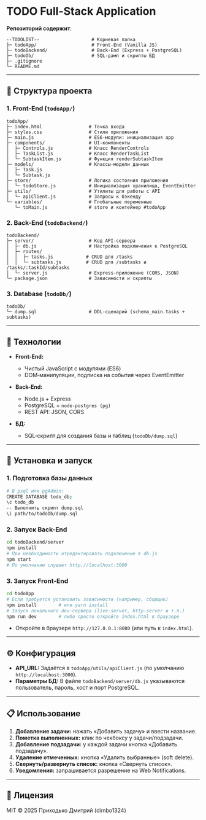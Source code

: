 # TODO Full-Stack Application

**Репозиторий содержит**:

```
--TODOLIST--                   # Корневая папка
├─ todoApp/                    # Front-End (Vanilla JS)
├─ todoBackend/                # Back-End (Express + PostgreSQL)
├─ todoDb/                     # SQL-дамп и скрипты БД
├─ .gitignore
└─ README.md
```

---

## 📂 Структура проекта

### 1. Front-End (`todoApp/`)

```
todoApp/
├─ index.html                 # Точка входа
├─ styles.css                 # Стили приложения
├─ main.js                    # ES6-модули: инициализация app
├─ components/                # UI‑компоненты
│  ├─ Controls.js             # Класс RenderControls
│  ├─ TaskList.js             # Класс RenderTaskList
│  └─ SubtaskItem.js          # Функция renderSubtaskItem
├─ models/                    # Классы-модели данных
│  ├─ Task.js
│  └─ Subtask.js
├─ store/                     # Логика состояния приложения
│  └─ todoStore.js            # Инициализация хранилища, EventEmitter
├─ utils/                     # Утилиты для работы с API
│  └─ apiClient.js            # Запросы к бэкенду
└─ variables/                 # Глобальные переменные
   └─ toMain.js               # store и контейнер #todoApp
```

### 2. Back-End (`todoBackend/`)

```
todoBackend/
├─ server/                    # Код API-сервера
│  ├─ db.js                   # Настройка подключения к PostgreSQL
│  ├─ routes/
│  │  ├─ tasks.js            # CRUD для /tasks
│  │  └─ subtasks.js         # CRUD для /subtasks и /tasks/:taskId/subtasks
│  └─ server.js               # Express‑приложение (CORS, JSON)
└─ package.json               # Зависимости и скрипты
```

### 3. Database (`todoDb/`)

```
todoDb/
└─ dump.sql                   # DDL-сценарий (schema_main.tasks + subtasks)
```

---

## 🚀 Технологии

- **Front-End:**

  - Чистый JavaScript с модулями (ES6)
  - DOM‑манипуляции, подписка на события через EventEmitter

- **Back-End:**

  - Node.js + Express
  - PostgreSQL + `node-postgres (pg)`
  - REST API: JSON, CORS

- **БД:**

  - SQL‑скрипт для создания базы и таблиц (`todoDb/dump.sql`)

---

## 💾 Установка и запуск

### 1. Подготовка базы данных

```bash
# В psql или pgAdmin:
CREATE DATABASE todo_db;
\c todo_db
-- Выполнить скрипт dump.sql
\i path/to/todoDb/dump.sql
```

### 2. Запуск Back-End

```bash
cd todoBackend/server
npm install
# При необходимости отредактировать подключение в db.js
npm start
# По умолчанию слушает http://localhost:3000
```

### 3. Запуск Front-End

```bash
cd todoApp
# Если требуется установить зависимости (например, сборщик)
npm install        # или yarn install
# Запуск локального dev‑сервера (live-server, http-server и т.п.)
npm run dev        # либо просто откройте index.html в браузере
```

- Откройте в браузере `http://127.0.0.1:8080` (или путь к `index.html`).

---

## ⚙️ Конфигурация

- **API_URL:**
  Задаётся в `todoApp/utils/apiClient.js` (по умолчанию `http://localhost:3000`).
- **Параметры БД:**
  В файле `todoBackend/server/db.js` указываются пользователь, пароль, хост и порт PostgreSQL.

---

## 📋 Использование

1. **Добавление задачи:** нажать «Добавить задачу» и ввести название.
2. **Пометка выполненных:** клик по чекбоксу у задачи/подзадачи.
3. **Добавление подзадачи:** у каждой задачи кнопка «Добавить подзадачу».
4. **Удаление отмеченных:** кнопка «Удалить выбранные» (soft delete).
5. **Свернуть/развернуть список:** кнопка «Свернуть список».
6. **Уведомления:** запрашивается разрешение на Web Notifications.

---

## 📝 Лицензия

MIT © 2025 Приходько Дмитрий (dimbo1324)
